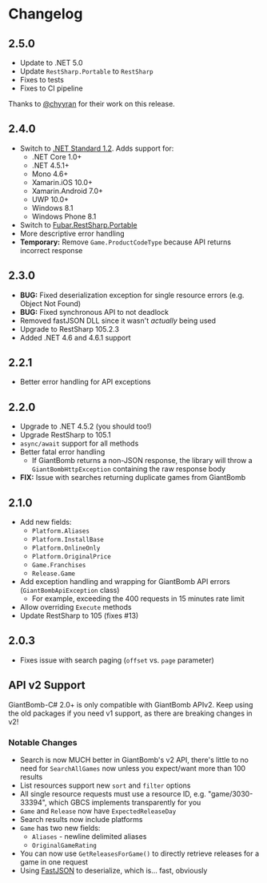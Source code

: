# Changelog

## 2.5.0

- Update to .NET 5.0
- Update `RestSharp.Portable` to `RestSharp`
- Fixes to tests
- Fixes to CI pipeline

Thanks to [@chyyran](https://github.com/chyyran) for their work on this release.

## 2.4.0

- Switch to [.NET Standard 1.2](https://docs.microsoft.com/en-us/dotnet/standard/library). Adds support for:
    - .NET Core 1.0+
    - .NET 4.5.1+
    - Mono 4.6+
    - Xamarin.iOS 10.0+
    - Xamarin.Android 7.0+
    - UWP 10.0+
    - Windows 8.1
    - Windows Phone 8.1
- Switch to [Fubar.RestSharp.Portable](https://github.com/FubarDevelopment/restsharp.portable)
- More descriptive error handling
- **Temporary:** Remove `Game.ProductCodeType` because API returns incorrect response

## 2.3.0

- **BUG:** Fixed deserialization exception for single resource errors (e.g. Object Not Found)
- **BUG:** Fixed synchronous API to not deadlock
- Removed fastJSON DLL since it wasn't *actually* being used
- Upgrade to RestSharp 105.2.3
- Added .NET 4.6 and 4.6.1 support

## 2.2.1

- Better error handling for API exceptions

## 2.2.0

- Upgrade to .NET 4.5.2 (you should too!)
- Upgrade RestSharp to 105.1
- `async/await` support for all methods
- Better fatal error handling
  - If GiantBomb returns a non-JSON response, the library will throw a `GiantBombHttpException`
    containing the raw response body
- **FIX:** Issue with searches returning duplicate games from GiantBomb

## 2.1.0

- Add new fields:
    - `Platform.Aliases`
    - `Platform.InstallBase`
    - `Platform.OnlineOnly`
    - `Platform.OriginalPrice`
    - `Game.Franchises`
    - `Release.Game`
- Add exception handling and wrapping for GiantBomb API errors (`GiantBombApiException` class)
    - For example, exceeding the 400 requests in 15 minutes rate limit
- Allow overriding `Execute` methods
- Update RestSharp to 105 (fixes #13)

## 2.0.3

- Fixes issue with search paging (`offset` vs. `page` parameter)

## API v2 Support

GiantBomb-C# 2.0+ is only compatible with GiantBomb APIv2. Keep using the old packages if you need v1 support, as there are breaking changes in v2!

### Notable Changes

* Search is now MUCH better in GiantBomb's v2 API, there's little to no need for `SearchAllGames` now unless you expect/want more than 100 results
* List resources support new `sort` and `filter` options
* All single resource requests must use a resource ID, e.g. "game/3030-33394", which GBCS implements transparently for you
* `Game` and `Release` now have `ExpectedReleaseDay`
* Search results now include platforms
* `Game` has two new fields:
	- `Aliases` - newline delimited aliases
	- `OriginalGameRating`
* You can now use `GetReleasesForGame()` to directly retrieve releases for a game in one request
* Using [FastJSON](http://www.codeproject.com/Articles/159450/fastJSON) to deserialize, which is... fast, obviously
